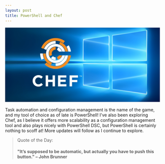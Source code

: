 ```yaml
---
layout: post
title: PowerShell and Chef
---
```


![PowerShell Icon](/images/Chef-Windows-Logo.jpg)

Task automation and configuration management is the name of the game, and my tool of choice as of late is PowerShell! I've also been exploring Chef, as I believe it offers more scalability as a configuration management tool and also plays nicely with PowerShell DSC, but PowerShell is certainly nothing to scoff at! More updates will follow as I continue to explore.

<blockquote><p>Quote of the Day:</p>
<h4><b>"It’s supposed to be automatic, but actually you have to push this button." – John Brunner</b></h4>
</blockquote>
